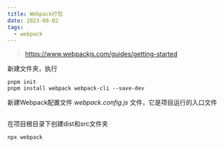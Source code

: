 ```yaml
---
title: Webpack打包
date: 2023-08-02
tags:
  - webpack
---
```


> https://www.webpackjs.com/guides/getting-started

新建文件夹，执行

```
pnpm init
pnpm install webpack webpack-cli --save-dev
```

新建Webpack配置文件 *webpack.config.js* 文件，它是项目运行的入口文件

```

```

在项目根目录下创建dist和src文件夹

```
npx webpack
```
